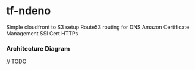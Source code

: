 # tf-ndeno

Simple cloudfront to S3 setup
Route53 routing for DNS 
Amazon Certificate Management SSl Cert HTTPs

### Architecture Diagram
// TODO 